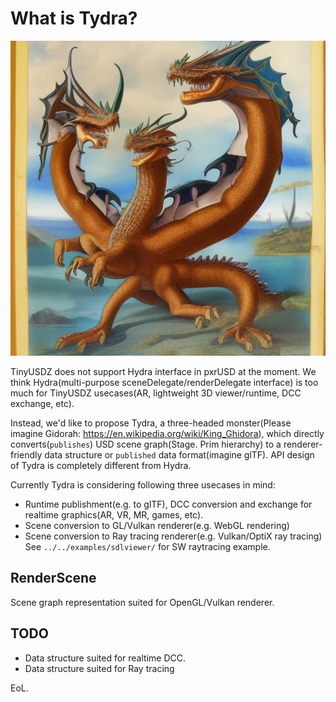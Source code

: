 # What is Tydra?

![Tydra](tydra.png)

TinyUSDZ does not support Hydra interface in pxrUSD at the moment.
We think Hydra(multi-purpose sceneDelegate/renderDelegate interface) is too much for TinyUSDZ usecases(AR, lightweight 3D viewer/runtime, DCC exchange, etc).

Instead, we'd like to propose Tydra, a three-headed monster(Please imagine Gidorah: https://en.wikipedia.org/wiki/King_Ghidora), which directly converts(`publishes`) USD scene graph(Stage. Prim hierarchy) to a renderer-friendly data structure or `published` data format(imagine glTF). API design of Tydra is completely different from Hydra.

Currently Tydra is considering following three usecases in mind:

- Runtime publishment(e.g. to glTF), DCC conversion and exchange for realtime graphics(AR, VR, MR, games, etc).
- Scene conversion to GL/Vulkan renderer(e.g. WebGL rendering)
- Scene conversion to Ray tracing renderer(e.g. Vulkan/OptiX ray tracing)
  See `../../examples/sdlviewer/` for SW raytracing example.

## RenderScene

Scene graph representation suited for OpenGL/Vulkan renderer.

## TODO

- Data structure suited for realtime DCC.
- Data structure suited for Ray tracing

EoL.

